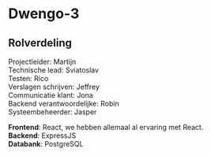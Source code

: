 # Dwengo-3

## Rolverdeling
Projectleider: Martijn </br>
Technische lead: Sviatoslav </br>
Testen: Rico </br>
Verslagen schrijven: Jeffrey </br>
Communicatie klant: Jona </br>
Backend verantwoordelijke: Robin </br>
Systeembeheerder: Jasper </br>

**Frontend**: React, we hebben allemaal al ervaring met React. </br>
**Backend**: ExpressJS </br>
**Databank**: PostgreSQL </br>
